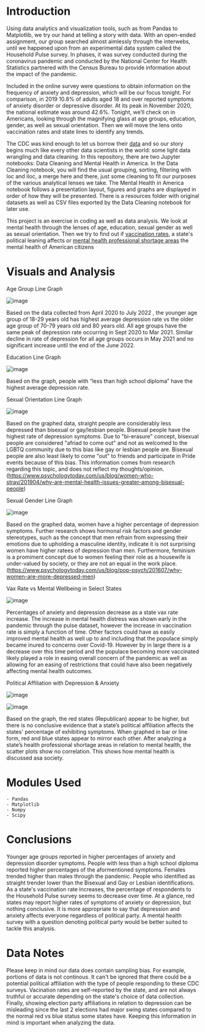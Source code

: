 # Introduction

Using data analytics and visualization tools, such as from Pandas to Matplotlib, we try our hand at telling a story with data. With an open-ended assignment, our group searched almost aimlessly through the interwebs, until we happened upon from an experimental data system called the Household Pulse survey. In phases, it was survey conducted during the coronavirus pandemic and conducted by the National Center for Health Statistics partnered with the Census Bureau to provide information about the impact of the pandemic.

Included in the online survey were questions to obtain information on the frequency of anxiety and depression, which will be our focus tonight. For comparison, in 2019 10.8% of adults aged 18 and over reported symptoms of anxiety disorder or depressive disorder. At its peak in November 2020, the national estimate was around 42.6%. Tonight, we’ll check on in Americans, looking through the magnifying glass at age groups, education, gender, as well as sexual orientation. Then we will move the lens onto vaccination rates and state lines to identify any trends.

The CDC was kind enough to let us borrow their [data](https://www.cdc.gov/nchs/covid19/pulse/mental-health.htm) and so our story begins much like every other data scientists in the world: some light data wrangling and data cleaning. In this repository, there are two Jupyter notebooks: Data Cleaning and Mental Health in America. In the Data Cleaning notebook, you will find the usual grouping, sorting, filtering with loc and iloc, a merge here and there, just some cleaning to fit our purposes of the various analytical lenses we take. The Mental Health in America notebook follows a presentation layout, figures and graphs are displayed in order of how they will be presented. There is a resources folder with original datasets as well as CSV files exported by the Data Cleaning notebook for later use.

This project is an exercise in coding as well as data analysis. We look at mental health through the lenses of age, education, sexual gender as well as sexual orientation. Then we try to find out if [vaccination rates](https://data.cdc.gov/Vaccinations/COVID-19-Vaccinations-in-the-United-States-County/8xkx-amqh), a state's political leaning affects or [mental health professional shortage areas](https://www.kff.org/other/state-indicator/mental-health-care-health-professional-shortage-areas-hpsas/?currentTimeframe=0&sortModel=%7B%22colId%22:%22Location%22,%22sort%22:%22asc%22%7D) the mental health of American citizens


# Visuals and Analysis

Age Group Line Graph

![image](https://github.com/nitchon/project1/blob/main/output_data/line_all_By_Age.png)

Based on the data collected from April 2020 to July 2022 , the younger age group of 18-29 years old has highest average depression rate vs the older age group of 70-79 years old and 80 years old. All age groups have the same peak of depression rate occurring in Sept 2020 to Mar 2021. Similar decline in rate of depression for all age groups occurs in May 2021 and no significant increase until the end of the June 2022.

Education Line Graph

![image](https://github.com/nitchon/project1/blob/main/output_data/line_all_By_Education.png)

Based on the graph, people with “less than high school diploma” have the highest average depression rate.  

Sexual Orientation Line Graph

![image](https://user-images.githubusercontent.com/107419765/183315536-6185716c-b0f7-4efa-89d9-c7317bb82ae8.png)

Based on the graphed data, straight people are considerably less depressed than bisexual or gay/lesbian people.  Bisexual people have the highest rate of depression symptoms.  Due to "bi-erasure" concept, bisexual people are considered "afriad to come out" and not as welcomed to the LGBTQ community due to this bias like gay or lesbian people are. Bisexual people are also least likely to come "out" to friends and participate in Pride events because of this bias. This information comes from research regarding this topic, and does not reflect my thoughts/opinion. (https://www.psychologytoday.com/us/blog/women-who-stray/201904/why-are-mental-health-issues-greater-among-bisexual-people)

Sexual Gender Line Graph

![image](https://user-images.githubusercontent.com/107419765/183315547-b1a0a40f-3cae-4bc3-8661-856223c0dbac.png)

Based on the graphed data, women have a higher percentage of depression symptoms. Further research shows hormonal risk factors and gender stereotypes, such as the concept that men refrain from expressing their emotions due to upholding a masculine identity, indicate it is not surprising women have higher ratees of depression than men.  Furthermore, feminism is a promiment concept due to women feeling their role as a housewife is under-valued by society, or they are not an equal in the work place. (https://www.psychologytoday.com/us/blog/pop-psych/201607/why-women-are-more-depressed-men)

Vax Rate vs Mental Wellbeing in Select States

![image](https://raw.githubusercontent.com/nitchon/project1/main/Vax_rate_by_state.png)

Percentages of anxiety and depression decrease as a state vax rate increase. 
The increase in mental health distress was shown early in the pandemic through the pulse 
dataset, however the increase in vaccination rate is simply a function of time. Other factors could
have as easily improved mental health as well up to and including that the populace simply 
became inured to concerns over Covid-19. However by in large there is a decrease over this time 
period and the populace becoming more vaccinated likely played a role in easing overall concern
of the pandemic as well as allowing for an easing of restrictions that could have also been 
negatively affecting mental health outcomes.


Political Affiliation with Depression & Anxiety

![image](https://user-images.githubusercontent.com/107419765/183546428-507a5517-bef8-4c46-93a3-a36c81bc65c7.png)

![image](https://user-images.githubusercontent.com/107419765/183546523-df0456f0-3b55-4bfb-a6db-f537b38b6577.png)


Based on the graph, the red states (Republican) appear to be higher, but there is no conclusive evidence that a state’s political affiliation affects the states' percentage of exhibiting symptoms. When graphed in bar or line form, red and blue states appear to mirror each other. After analyzing a state’s health professional shortage areas in relation to mental health, the scatter plots show no correlation. This shows how mental health is discussed asa society.

# Modules Used
    - Pandas
    - Matplotlib
    - Numpy
    - Scipy

# Conclusions
Younger age groups reported in higher percentages of anxiety and depression disorder symptoms. People with less than a high school diploma reported higher percentages of the aformentioned symptoms. Females trended higher than males through the pandemic. People who identified as straight trender lower than the Bisexual and Gay or Lesbian identifications. As a state's vaccination rate increases, the percentage of respondents to the Household Pulse survey seems to decrease over time. At a glance, red states may report higher rates of symptoms of anxiety or depression, but nothing conclusive. It is more appropriate to say that depression and anxiety affects everyone regardless of political party. A mental health survey with a question denoting political party would be better suited to tackle this analysis.

# Data Notes
Please keep in mind our data does contain sampling bias.  For example, portions of data is not continous.  It can't be ignored that there could be a potential political affiliation with the type of people responding to these CDC surveys.  Vacination rates are self-reported by the state, and are not always truthful or accurate depending on the state's choice of data collection. Finally, showing election party affiliations in relation to depression can be misleading since the last 2 elections had major swing states compared to the normal red vs blue status some states have.  Keeping this information in mind is important when analyzing the data.
